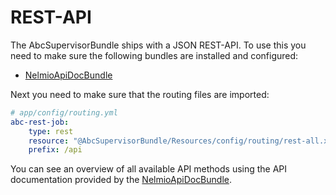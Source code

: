 REST-API
========

The AbcSupervisorBundle ships with a JSON REST-API. To use this you need to make sure the following bundles are installed and configured:
 
* [NelmioApiDocBundle](https://github.com/nelmio/NelmioApiDocBundle)

Next you need to make sure that the routing files are imported:

```yaml
# app/config/routing.yml
abc-rest-job:
    type: rest
    resource: "@AbcSupervisorBundle/Resources/config/routing/rest-all.xml"
    prefix: /api
```

You can see an overview of all available API methods using the API documentation provided by the [NelmioApiDocBundle](https://github.com/nelmio/NelmioApiDocBundle).